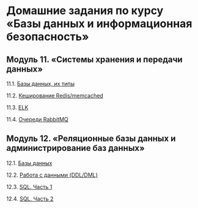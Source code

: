 # Домашние задания по курсу «Базы данных и информационная безопасность»


## Модуль 11. «Системы хранения и передачи данных»

11.1. [Базы данных, их типы](https://github.com/BaryshnikovNV/Databases-and-information-security/blob/main/11-01.md)

11.2. [Кеширование Redis/memcached](https://github.com/BaryshnikovNV/Databases-and-information-security/blob/main/11-02.md)

11.3. [ELK](https://github.com/BaryshnikovNV/Databases-and-information-security/blob/main/11-03.md)

11.4. [Очереди RabbitMQ](https://github.com/BaryshnikovNV/Databases-and-information-security/blob/main/11-04.md)


## Модуль 12. «Реляционные базы данных и администрирование баз данных»

12.1. [Базы данных](https://github.com/BaryshnikovNV/Databases-and-information-security/blob/main/12-01.md)

12.2. [Работа с данными (DDL/DML)](https://github.com/BaryshnikovNV/Databases-and-information-security/blob/main/12-02.md)

12.3. [SQL. Часть 1](https://github.com/BaryshnikovNV/Databases-and-information-security/blob/main/12-03.md)

12.4. [SQL. Часть 2](https://github.com/BaryshnikovNV/Databases-and-information-security/blob/main/12-04.md)